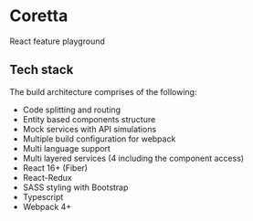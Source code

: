 # Coretta

React feature playground

## Tech stack

The build architecture comprises of the following:

-   Code splitting and routing
-   Entity based components structure
-   Mock services with API simulations
-   Multiple build configuration for webpack
-   Multi language support
-   Multi layered services (4 including the component access)
-   React 16+ (Fiber)
-   React-Redux
-   SASS styling with Bootstrap
-   Typescript
-   Webpack 4+
